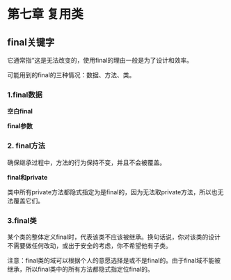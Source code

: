 # 第七章 复用类

## final关键字

它通常指“这是无法改变的，使用final的理由一般是为了设计和效率。

可能用到的final的三种情况：数据、方法、类。

### 1.final数据

**空白final**

**final参数**

### 2. final方法

确保继承过程中，方法的行为保持不变，并且不会被覆盖。

**final和private**

类中所有private方法都隐式指定为是final的，因为无法取private方法，所以也无法覆盖它们。

### 3.final类

某个类的整体定义final时，代表该类不应该被继承。换句话说，你对该类的设计不需要做任何改动，或出于安全的考虑，你不希望他有子类。

注意：final类的域可以根据个人的意愿选择是或不是final的。由于final域不能被继承，所以final类中的所有方法都隐式指定位final的。